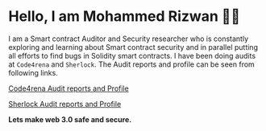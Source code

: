 Hello, I am Mohammed Rizwan :raising_hand_man:
================================

I am a Smart contract Auditor and Security researcher who is constantly exploring and learning about Smart contract security and in parallel putting all efforts to find bugs in Solidity smart contracts. I have been doing audits at `Code4rena` and `Sherlock`. The Audit reports and profile can be seen from following links.

[Code4rena Audit reports and Profile](https://code4rena.com/@MohammedRizwan)

[Sherlock Audit reports and Profile](https://audits.sherlock.xyz/watson/MohammedRizwan)

**Lets make web 3.0 safe and secure.**
